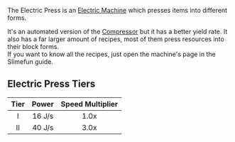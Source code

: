 The Electric Press is an [Electric Machine](https://github.com/Slimefun/Slimefun4/wiki/Electric-Machines) which presses items into different forms.

It's an automated version of the [Compressor](https://github.com/Slimefun/Slimefun4/wiki/Compressor) but it has a better yield rate.
It also has a far larger amount of recipes, most of them press resources into their block forms.  
If you want to know all the recipes, just open the machine's page in the Slimefun guide.

## Electric Press Tiers

| Tier | Power  | Speed Multiplier |
| :--: | :----: | :--------------: |
| I    | 16 J/s | 1.0x             |
| II   | 40 J/s | 3.0x             |